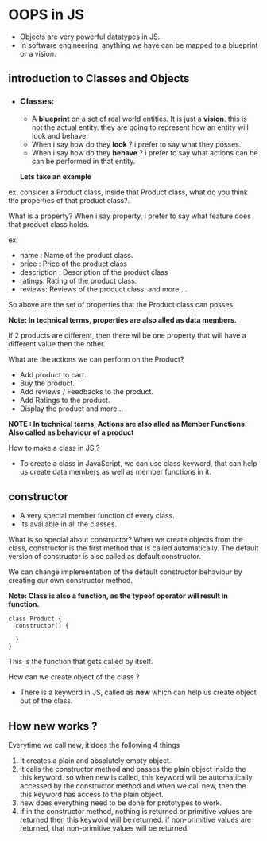 # OOPS in JS

- Objects are very powerful datatypes in JS.
- In software engineering, anything we have can be mapped to a blueprint or a vision.

## introduction to Classes and Objects

- ### **Classes**:

  - A **blueprint** on a set of real world entities. It is just a **vision**. this is not the actual entity. they are going to represent how an entity will look and behave.
  - When i say how do they **look** ? i prefer to say what they posses.
  - When i say how do they **behave** ? i prefer to say what actions can be can be performed in that entity.

  **Lets take an example**

ex: consider a Product class, inside that Product class, what do you think the properties of that product class?.

What is a property?
When i say property, i prefer to say what feature does that product class holds.

ex:

- name : Name of the product class.
- price : Price of the product class
- description : Description of the product class
- ratings: Rating of the product class.
- reviews: Reviews of the product class.
  and more....

So above are the set of properties that the Product class can posses.

**Note: In technical terms, properties are also alled as data members.**

If 2 products are different, then there wil be one property that will have a different value then the other.

What are the actions we can perform on the Product?

- Add product to cart.
- Buy the product.
- Add reviews / Feedbacks to the product.
- Add Ratings to the product.
- Display the product
  and more...

**NOTE : In technical terms, Actions are also alled as Member Functions. Also called as behaviour of a product**

How to make a class in JS ?

- To create a class in JavaScript, we can use class keyword, that can help us create data members as well as member functions in it.

## constructor

- A very special member function of every class.
- Its available in all the classes.

What is so special about constructor?
When we create objects from the class, constructor is the first method that is called automatically.
The default version of constructor is also called as default constructor.

We can change implementation of the default constructor behaviour by creating our own constructor method.

**Note: Class is also a function, as the typeof operator will result in function.**

```JS
class Product {
  constructor() {

  }
}
```

This is the function that gets called by itself.

How can we create object of the class ?

- There is a keyword in JS, called as **new** which can help us create object out of the class.

## How new works ?

Everytime we call new, it does the following 4 things

1. It creates a plain and absolutely empty object.
2. it calls the constructor method and passes the plain object inside the this keyword. so when new is called, this keyword will be automatically accessed by the constructor method and when we call new, then the this keyword has access to the plain object.
3. new does everything need to be done for prototypes to work.
4. if in the constructor method, nothing is returned or primitive values are returned then this keyword will be returned. if non-primitive values are returned, that non-primitive values will be returned.